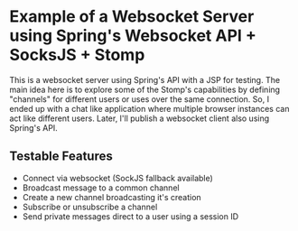 # Example of a Websocket Server using Spring's Websocket API + SocksJS + Stomp
This is a websocket server using Spring's API with a JSP for testing.
The main idea here is to explore some of the Stomp's capabilities by defining "channels" for different users or uses over the same connection.
So, I ended up with a chat like application where multiple browser instances can act like different users.
Later, I'll publish a websocket client also using Spring's API.

## Testable Features
- Connect via websocket (SockJS fallback available)
- Broadcast message to a common channel
- Create a new channel broadcasting it's creation
- Subscribe or unsubscribe a channel
- Send private messages direct to a user using a session ID
